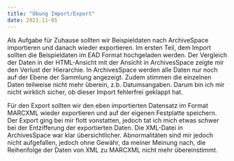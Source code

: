 ```yaml
---
title: "Übung Import/Export"
date: 2021-11-05
---
```

Als Aufgabe für Zuhause sollten wir Beispieldaten nach ArchiveSpace importieren und danach wieder exportieren. Im ersten Teil, dem Import sollten die Beispieldaten im EAD Format hochgeladen werden. Der Vergleich der Daten in der HTML-Ansicht mit der Ansicht in ArchivesSpace zeigte mir den Verlust der Hierarchie. In ArchivesSpace werden alle Daten nur noch auf der Ebene der Sammlung angezeigt. Zudem stimmen die einzelnen Daten teilweise nicht mehr überein, z.b. Datumsangaben. Darum bin ich mir nicht wirklich sicher, ob dieser Import fehlerfrei geklappt hat. 

Für den Export sollten wir den eben importierten Datensatz im Format MARCXML wieder exportieren und auf der eigenen Festplatte speichern. Der Export ging bei mir flott vonstatten, jedoch tat ich mich etwas schwer bei der Entzifferung der exportierten Daten. Die XML-Datei in ArchivesSpace war klar übersichtlicher. Abnormalitäten sind mir jedoch nicht aufgefallen, jedoch ohne Gewähr, da meiner Meinung nach, die Reihenfolge der Daten von XML zu MARCXML nicht mehr übereinstimmt. 
